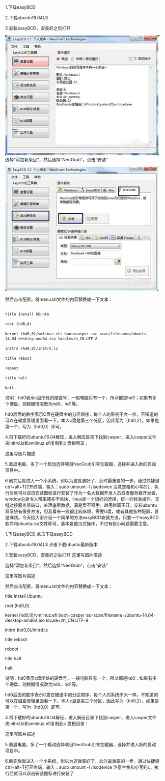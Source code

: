 1.下载easyBCD 


2.下载ubuntu16.04LS 


3.安装easyBCD，安装好之后打开 

![](/assets/18-7-29-1.png)
选择“添加新条目”，然后选择“NeoGrub”，点击“安装”

![](/assets/18-7-29-2.png)

然后点击配置，将menu.lst文件的内容替换成一下文本：
```

title Install Ubuntu

root (hd0,0)

kernel (hd0,0)/vmlinuz.efi boot=casper iso-scan/filename=/ubuntu-14.04-desktop-amd64.iso locale=zh_CN.UTF-8

initrd (hd0,0)/initrd.lz

title reboot

reboot

title halt

halt
```

说明：hd0表示c盘所处的硬盘号，一般电脑只有一个，所以都是hd0；如果有多个硬盘，则根据情况改为hd0、hd1等。

hd0后面的数字表示C盘在硬盘中的分区顺序，每个人的系统不大一样，不知道的可以在磁盘管理里面看一下，本人c盘是第三个分区，因此写为（hd0,2），如果是第一个，写为（hd0,0）即可。

4.将下载好的ubuntu16.04解压，进入解压目录下找到casper，进入casper文件夹initrd.lz和vmlinuz.efi复制到c 盘根目录：

这里写图片描述

5.重启电脑，多了一个启动选择项目NeoGrub引导加载器，选择并进入新的启动项目中。

6.刷完后就进入一个小系统，别以为这就装好了，此时最重要的一步，通过快捷键ctrl+alt+T打开终端，输入：sudo umount -l /isodevice 
注意空格和小写的L，执行后就可以双击安装图标进行安装了作为一名大数据开发人员或者服务器开发者，window总是令人带来诸多不愉快，linux是一个很好的选择，统一的标准操作，无缝对接服务器端口，处理底层数据，真是爱不释手，越用越离不开。安装ubuntu双系统有很多方法，但我看来一般都比较麻烦，需要U盘，或者其他各种配置，甚是麻烦。今天给大家介绍一个简单的方法easyBCD安装方法，只要一个easyBCD软件和ubuntu.iso文件即可，基本是傻瓜式操作，不过有些小问题需要注意。

1.下载easyBCD 
点击下载easyBCD

2.下载ubuntu16.04LS 
点击下载ubuntu最新版本

3.安装easyBCD，安装好之后打开 
这里写图片描述

选择“添加新条目”，然后选择“NeoGrub”，点击“安装”

这里写图片描述

然后点击配置，将menu.lst文件的内容替换成一下文本：

title Install Ubuntu

root (hd0,0)

kernel (hd0,0)/vmlinuz.efi boot=casper iso-scan/filename=/ubuntu-14.04-desktop-amd64.iso locale=zh_CN.UTF-8

initrd (hd0,0)/initrd.lz

title reboot

reboot

title halt

halt

说明：hd0表示c盘所处的硬盘号，一般电脑只有一个，所以都是hd0；如果有多个硬盘，则根据情况改为hd0、hd1等。

hd0后面的数字表示C盘在硬盘中的分区顺序，每个人的系统不大一样，不知道的可以在磁盘管理里面看一下，本人c盘是第三个分区，因此写为（hd0,2），如果是第一个，写为（hd0,0）即可。

4.将下载好的ubuntu16.04解压，进入解压目录下找到casper，进入casper文件夹initrd.lz和vmlinuz.efi复制到c 盘根目录：

这里写图片描述

5.重启电脑，多了一个启动选择项目NeoGrub引导加载器，选择并进入新的启动项目中。

6.刷完后就进入一个小系统，别以为这就装好了，此时最重要的一步，通过快捷键ctrl+alt+T打开终端，输入：sudo umount -l /isodevice 
注意空格和小写的L，执行后就可以双击安装图标进行安装了

